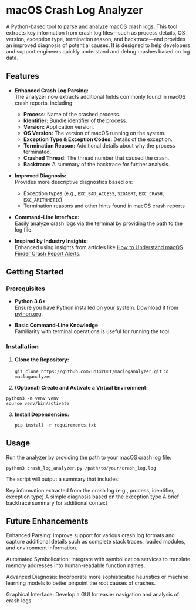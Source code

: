 # macOS Crash Log Analyzer

A Python-based tool to parse and analyze macOS crash logs. This tool extracts key information from crash log files—such as process details, OS version, exception type, termination reason, and backtrace—and provides an improved diagnosis of potential causes. It is designed to help developers and support engineers quickly understand and debug crashes based on log data.

## Features

- **Enhanced Crash Log Parsing:**  
  The analyzer now extracts additional fields commonly found in macOS crash reports, including:
  - **Process:** Name of the crashed process.
  - **Identifier:** Bundle identifier of the process.
  - **Version:** Application version.
  - **OS Version:** The version of macOS running on the system.
  - **Exception Type & Exception Codes:** Details of the exception.
  - **Termination Reason:** Additional details about why the process terminated.
  - **Crashed Thread:** The thread number that caused the crash.
  - **Backtrace:** A summary of the backtrace for further analysis.

- **Improved Diagnosis:**  
  Provides more descriptive diagnostics based on:
  - Exception types (e.g., `EXC_BAD_ACCESS`, `SIGABRT`, `EXC_CRASH`, `EXC_ARITHMETIC`)
  - Termination reasons and other hints found in macOS crash reports

- **Command-Line Interface:**  
  Easily analyze crash logs via the terminal by providing the path to the log file.

- **Inspired by Industry Insights:**  
  Enhanced using insights from articles like [How to Understand macOS Finder Crash Report Alerts](https://appleinsider.com/inside/macos/tips/how-to-understand-macos-finder-crash-report-alerts).

## Getting Started

### Prerequisites

- **Python 3.6+**  
  Ensure you have Python installed on your system. Download it from [python.org](https://www.python.org/).

- **Basic Command-Line Knowledge**  
  Familiarity with terminal operations is useful for running the tool.

### Installation

1. **Clone the Repository:**

   `git clone https://github.com/un1xr00t/macloganalyzer.git`
   `cd macloganalyzer`
   
2. **(Optional) Create and Activate a Virtual Environment:**

  `python3 -m venv venv`
  <br />
  `source venv/bin/activate`
  
3. **Install Dependencies:**

   `pip install -r requirements.txt`
   
## Usage
Run the analyzer by providing the path to your macOS crash log file:

`python3 crash_log_analyzer.py /path/to/your/crash_log.log`

The script will output a summary that includes:

  Key information extracted from the crash log (e.g., process, identifier, exception type)
  A simple diagnosis based on the exception type
  A brief backtrace summary for additional context

## Future Enhancements

  Enhanced Parsing:
  Improve support for various crash log formats and capture additional details such as complete stack traces, loaded modules, and environment information.

  Automated Symbolication:
  Integrate with symbolication services to translate memory addresses into human-readable function names.

  Advanced Diagnosis:
  Incorporate more sophisticated heuristics or machine learning models to better pinpoint the root causes of crashes.

  Graphical Interface:
  Develop a GUI for easier navigation and analysis of crash logs.

